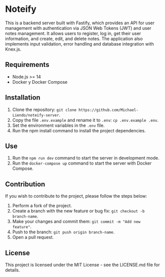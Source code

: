 # Noteify

This is a backend server built with Fastify, which provides an API for user management with authentication via JSON Web Tokens (JWT) and user notes management. It allows users to register, log in, get their user information, and create, edit, and delete notes. The application also implements input validation, error handling and database integration with Knex.js.

## Requirements

- Node.js >= 14
- Docker y Docker Compose

## Installation

1. Clone the repository: `git clone https://github.com/Michael-Liendo/noteify-server`.
2. Copy the file `.env.example` and rename it to `.env`: `cp .env.example .env`.
3. Set the environment variables in the `.env` file.
4. Run the npm install command to install the project dependencies.

## Use

1. Run the `npm run dev` command to start the server in development mode.
2. Run the `docker-compose up` command to start the server with Docker Compose.

## Contribution

If you wish to contribute to the project, please follow the steps below:

1. Perform a fork of the project.
2. Create a branch with the new feature or bug fix: `git checkout -b branch-name`.
3. Make your changes and commit them: `git commit -m "Add new feature"`.
4. Push to the branch: `git push origin branch-name`.
5. Open a pull request.

## License

This project is licensed under the MIT License - see the LICENSE.md file for details.
